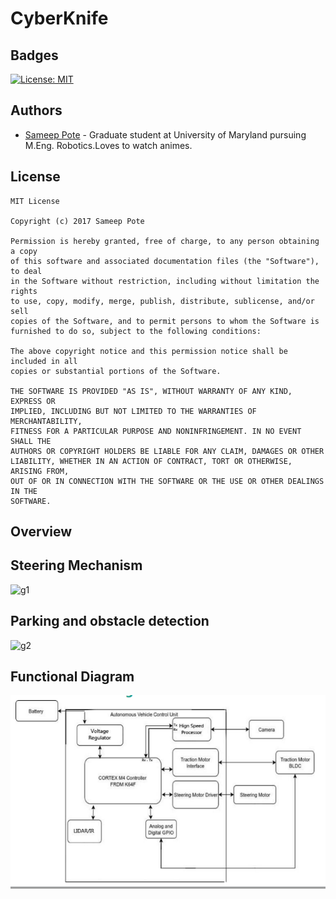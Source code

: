 # CyberKnife
## Badges
[![License: MIT](https://img.shields.io/badge/License-MIT-yellow.svg)](https://opensource.org/licenses/MIT)
## Authors
- [Sameep Pote](https://github.com/Sameep2808) - Graduate student at University of Maryland pursuing M.Eng. Robotics.Loves to watch animes.

## License
```
MIT License

Copyright (c) 2017 Sameep Pote

Permission is hereby granted, free of charge, to any person obtaining a copy
of this software and associated documentation files (the "Software"), to deal
in the Software without restriction, including without limitation the rights
to use, copy, modify, merge, publish, distribute, sublicense, and/or sell
copies of the Software, and to permit persons to whom the Software is
furnished to do so, subject to the following conditions:

The above copyright notice and this permission notice shall be included in all
copies or substantial portions of the Software.

THE SOFTWARE IS PROVIDED "AS IS", WITHOUT WARRANTY OF ANY KIND, EXPRESS OR
IMPLIED, INCLUDING BUT NOT LIMITED TO THE WARRANTIES OF MERCHANTABILITY,
FITNESS FOR A PARTICULAR PURPOSE AND NONINFRINGEMENT. IN NO EVENT SHALL THE
AUTHORS OR COPYRIGHT HOLDERS BE LIABLE FOR ANY CLAIM, DAMAGES OR OTHER
LIABILITY, WHETHER IN AN ACTION OF CONTRACT, TORT OR OTHERWISE, ARISING FROM,
OUT OF OR IN CONNECTION WITH THE SOFTWARE OR THE USE OR OTHER DEALINGS IN THE
SOFTWARE.
```

## Overview

## Steering Mechanism 
![g1](https://github.com/Sameep2808/ARMS_Auto/blob/main/Videos/1.gif)
## Parking and obstacle detection
![g2](https://github.com/Sameep2808/ARMS_Auto/blob/main/Videos/ezgif.com-gif-maker.gif)
## Functional Diagram
![p1](https://github.com/Sameep2808/ARMS_Auto/blob/main/Videos/Screenshot%20from%202022-02-20%2020-43-05.png)

